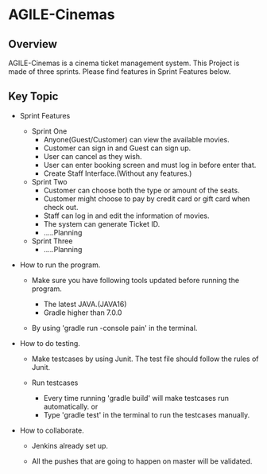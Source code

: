 # AGILE-Cinemas
## Overview
  AGILE-Cinemas is a cinema ticket management system. This Project is made of three sprints.
  Please find features in Sprint Features below.
  
## Key Topic
  * Sprint Features
    * Sprint One
      * Anyone(Guest/Customer) can view the available movies.
      * Customer can sign in and Guest can sign up.
      * User can cancel as they wish.
      * User can enter booking screen and must log in before enter that.
      * Create Staff Interface.(Without any features.)
    * Sprint Two
      * Customer can choose both the type or amount of the seats.
      * Customer might choose to pay by credit card or gift card when check out.
      * Staff can log in and edit the information of movies.
      * The system can generate Ticket ID.
      * .....Planning
    * Sprint Three
      * .....Planning
  
  * How to run the program.
    * Make sure you have following tools updated before running the program.
      * The latest JAVA.(JAVA16)
      * Gradle higher than 7.0.0
    
    * By using 'gradle run -console pain' in the terminal. 
  
  * How to do testing.
    * Make testcases by using Junit. The test file should follow the rules of Junit.
    
    * Run testcases
      * Every time running 'gradle build' will make testcases run automatically.
        or
      * Type 'gradle test' in the terminal to run the testcases manually.
  
  
  * How to collaborate.
    * Jenkins already set up.
    
    * All the pushes that are going to happen on master will be validated.
